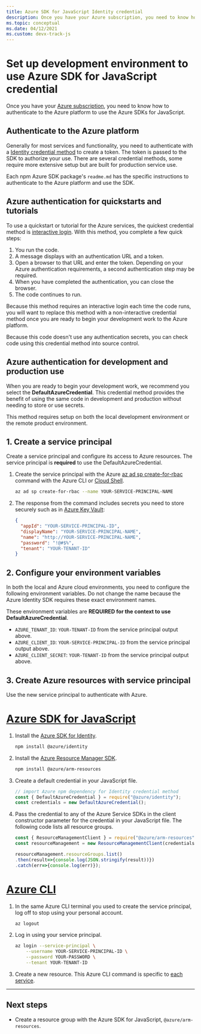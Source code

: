 ```yaml
---
title: Azure SDK for JavaScript Identity credential
description: Once you have your Azure subscription, you need to know how to authenticate to the Azure platform to use the Azure SDKs for JavaScript.
ms.topic: conceptual
ms.date: 04/12/2021
ms.custom: devx-track-js
---
```


# Set up development environment to use Azure SDK for JavaScript credential

Once you have your [Azure subscription](https://azure.microsoft.com/free/), you need to know how to authenticate to the Azure platform to use the Azure SDKs for JavaScript. 

## Authenticate to the Azure platform

Generally for most services and functionality, you need to authenticate with a [Identity credential method](https://www.npmjs.com/package/@azure/identity) to create a token. The token is passed to the SDK to authorize your use. There are several credential methods, some require more extensive setup but are built for production service use. 

Each npm Azure SDK package's `readme.md` has the specific instructions to authenticate to the Azure platform and use the SDK. 

## Azure authentication for quickstarts and tutorials

To use a quickstart or tutorial for the Azure services, the quickest credential method is [interactive login](). With this method, you complete a few quick steps:
1. You run the code.
1. A message displays with an authentication URL and a token. 
1. Open a browser to that URL and enter the token. Depending on your Azure authentication requirements, a second authentication step may be required.
1. When you have completed the authentication, you can close the browser.
1. The code continues to run.

Because this method requires an interactive login each time the code runs, you will want to replace this method with a non-interactive credential method once you are ready to begin your development work to the Azure platform. 

Because this code doesn't use any authentication secrets, you can check code using this credential method into source control. 

## Azure authentication for development and production use

When you are ready to begin your development work, we recommend you select the **DefaultAzureCredential**. This credential method provides the benefit of using the same code in development and production without needing to store or use secrets.  

This method requires setup on both the local development environment or the remote product environment. 

## 1. Create a service principal

Create a service principal and configure its access to Azure resources. The service principal is **required** to use the DefaultAzureCredential.

1. Create the service principal with the Azure [az ad sp create-for-rbac](/cli/azure/ad/sp#az_ad_sp_create_for_rbac) command with the Azure CLI or [Cloud Shell](https://shell.azure.com). 

    ```bash
    az ad sp create-for-rbac --name YOUR-SERVICE-PRINCIPAL-NAME
    ```

2. The response from the command includes secrets you need to store securely such as in [Azure Key Vault](/azure/key-vault/):

    ```json
    {
      "appId": "YOUR-SERVICE-PRINCIPAL-ID",
      "displayName": "YOUR-SERVICE-PRINCIPAL-NAME",
      "name": "http://YOUR-SERVICE-PRINCIPAL-NAME",
      "password": "!@#$%",
      "tenant": "YOUR-TENANT-ID"
    }
    ```

## 2. Configure your environment variables

In both the local and Azure cloud environments, you need to configure the following environment variables. Do not change the name because the Azure Identity SDK requires these exact environment names. 

These environment variables are **REQUIRED for the context to use DefaultAzureCredential**. 

* `AZURE_TENANT_ID`: `YOUR-TENANT-ID` from the service principal output above.
* `AZURE_CLIENT_ID`: `YOUR-SERVICE-PRINCIPAL-ID` from the service principal output above.
* `AZURE_CLIENT_SECRET`: `YOUR-TENANT-ID` from the service principal output above.

## 3. Create Azure resources with service principal 

Use the new service principal to authenticate with Azure. 

# [Azure SDK for JavaScript](#tab/azure-sdk-for-javascript)

1. Install the [Azure SDK for Identity](https://www.npmjs.com/package/@azure/identity).

    ```bash
    npm install @azure/identity
    ```

1. Install the [Azure Resource Manager SDK](https://www.npmjs.com/package/@azure/arm-resources). 

    ```bash
    npm install @azure/arm-resources
    ```

1. Create a default credential in your JavaScript file.

    ```javascript
    // import Azure npm dependency for Identity credential method
    const { DefaultAzureCredential } = require("@azure/identity");
    const credentials = new DefaultAzureCredential();
    ```

1. Pass the credential to any of the Azure Service SDKs in the client constructor parameter for the credential in your JavaScript file. The following code lists all resource groups.

    ```javascript
    const { ResourceManagementClient } = require("@azure/arm-resources");
    const resourceManagement = new ResourceManagementClient(credentials, subscriptionId);

    resourceManagement.resourceGroups.list()
    .then(result=>{console.log(JSON.stringify(result))})
    .catch(err=>{console.log(err)});
    ```

# [Azure CLI](#tab/azure-cli-create-resource)

1. In the same Azure CLI terminal you used to create the service principal, log off to stop using your personal account.

    ```bash
    az logout
    ```
    
1. Log in using your service principal. 

    ```bash
    az login --service-principal \
        --username YOUR-SERVICE-PRINCIPAL-ID \
        --password YOUR-PASSWORD \
        --tenant YOUR-TENANT-ID
    ```

1.  Create a new resource. This Azure CLI command is specific to [each service](/cli/azure/service-page/list%20a%20-%20z). 

---

## Next steps

* Create a resource group with the Azure SDK for JavaScript, `@azure/arm-resources`.